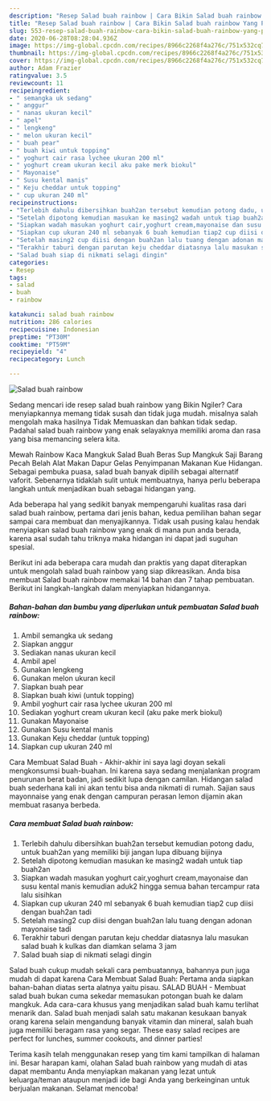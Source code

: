 ```yaml
---
description: "Resep Salad buah rainbow | Cara Bikin Salad buah rainbow Yang Paling Enak"
title: "Resep Salad buah rainbow | Cara Bikin Salad buah rainbow Yang Paling Enak"
slug: 553-resep-salad-buah-rainbow-cara-bikin-salad-buah-rainbow-yang-paling-enak
date: 2020-06-28T08:28:04.936Z
image: https://img-global.cpcdn.com/recipes/8966c2268f4a276c/751x532cq70/salad-buah-rainbow-foto-resep-utama.jpg
thumbnail: https://img-global.cpcdn.com/recipes/8966c2268f4a276c/751x532cq70/salad-buah-rainbow-foto-resep-utama.jpg
cover: https://img-global.cpcdn.com/recipes/8966c2268f4a276c/751x532cq70/salad-buah-rainbow-foto-resep-utama.jpg
author: Adam Frazier
ratingvalue: 3.5
reviewcount: 11
recipeingredient:
- " semangka uk sedang"
- " anggur"
- " nanas ukuran kecil"
- " apel"
- " lengkeng"
- " melon ukuran kecil"
- " buah pear"
- " buah kiwi untuk topping"
- " yoghurt cair rasa lychee ukuran 200 ml"
- " yoghurt cream ukuran kecil aku pake merk biokul"
- " Mayonaise"
- " Susu kental manis"
- " Keju cheddar untuk topping"
- " cup ukuran 240 ml"
recipeinstructions:
- "Terlebih dahulu dibersihkan buah2an tersebut kemudian potong dadu, untuk buah2an yang memiliki biji jangan lupa dibuang bijinya"
- "Setelah dipotong kemudian masukan ke masing2 wadah untuk tiap buah2an"
- "Siapkan wadah masukan yoghurt cair,yoghurt cream,mayonaise dan susu kental manis kemudian aduk2 hingga semua bahan tercampur rata lalu sisihkan"
- "Siapkan cup ukuran 240 ml sebanyak 6 buah kemudian tiap2 cup diisi dengan buah2an tadi"
- "Setelah masing2 cup diisi dengan buah2an lalu tuang dengan adonan mayonaise tadi"
- "Terakhir taburi dengan parutan keju cheddar diatasnya lalu masukan salad buah k kulkas dan diamkan selama 3 jam"
- "Salad buah siap di nikmati selagi dingin"
categories:
- Resep
tags:
- salad
- buah
- rainbow

katakunci: salad buah rainbow 
nutrition: 286 calories
recipecuisine: Indonesian
preptime: "PT30M"
cooktime: "PT59M"
recipeyield: "4"
recipecategory: Lunch

---
```



![Salad buah rainbow](https://img-global.cpcdn.com/recipes/8966c2268f4a276c/751x532cq70/salad-buah-rainbow-foto-resep-utama.jpg)

Sedang mencari ide resep salad buah rainbow yang Bikin Ngiler? Cara menyiapkannya memang tidak susah dan tidak juga mudah. misalnya salah mengolah maka hasilnya Tidak Memuaskan dan bahkan tidak sedap. Padahal salad buah rainbow yang enak selayaknya memiliki aroma dan rasa yang bisa memancing selera kita.

Mewah Rainbow Kaca Mangkuk Salad Buah Beras Sup Mangkuk Saji Barang Pecah Belah Alat Makan Dapur Gelas Penyimpanan Makanan Kue Hidangan. Sebagai pembuka puasa, salad buah banyak dipilih sebagai alternatif vaforit. Sebenarnya tidaklah sulit untuk membuatnya, hanya perlu beberapa langkah untuk menjadikan buah sebagai hidangan yang.

Ada beberapa hal yang sedikit banyak mempengaruhi kualitas rasa dari salad buah rainbow, pertama dari jenis bahan, kedua pemilihan bahan segar sampai cara membuat dan menyajikannya. Tidak usah pusing kalau hendak menyiapkan salad buah rainbow yang enak di mana pun anda berada, karena asal sudah tahu triknya maka hidangan ini dapat jadi suguhan spesial.


Berikut ini ada beberapa cara mudah dan praktis yang dapat diterapkan untuk mengolah salad buah rainbow yang siap dikreasikan. Anda bisa membuat Salad buah rainbow memakai 14 bahan dan 7 tahap pembuatan. Berikut ini langkah-langkah dalam menyiapkan hidangannya.

<!--inarticleads1-->

##### Bahan-bahan dan bumbu yang diperlukan untuk pembuatan Salad buah rainbow:

1. Ambil  semangka uk sedang
1. Siapkan  anggur
1. Sediakan  nanas ukuran kecil
1. Ambil  apel
1. Gunakan  lengkeng
1. Gunakan  melon ukuran kecil
1. Siapkan  buah pear
1. Siapkan  buah kiwi (untuk topping)
1. Ambil  yoghurt cair rasa lychee ukuran 200 ml
1. Sediakan  yoghurt cream ukuran kecil (aku pake merk biokul)
1. Gunakan  Mayonaise
1. Gunakan  Susu kental manis
1. Gunakan  Keju cheddar (untuk topping)
1. Siapkan  cup ukuran 240 ml


Cara Membuat Salad Buah - Akhir-akhir ini saya lagi doyan sekali mengkonsumsi buah-buahan. Ini karena saya sedang menjalankan program penurunan berat badan, jadi sedikit lupa dengan camilan. Hidangan salad buah sederhana kali ini akan tentu bisa anda nikmati di rumah. Sajian saus mayonnaise yang enak dengan campuran perasan lemon dijamin akan membuat rasanya berbeda. 

<!--inarticleads2-->

##### Cara membuat Salad buah rainbow:

1. Terlebih dahulu dibersihkan buah2an tersebut kemudian potong dadu, untuk buah2an yang memiliki biji jangan lupa dibuang bijinya
1. Setelah dipotong kemudian masukan ke masing2 wadah untuk tiap buah2an
1. Siapkan wadah masukan yoghurt cair,yoghurt cream,mayonaise dan susu kental manis kemudian aduk2 hingga semua bahan tercampur rata lalu sisihkan
1. Siapkan cup ukuran 240 ml sebanyak 6 buah kemudian tiap2 cup diisi dengan buah2an tadi
1. Setelah masing2 cup diisi dengan buah2an lalu tuang dengan adonan mayonaise tadi
1. Terakhir taburi dengan parutan keju cheddar diatasnya lalu masukan salad buah k kulkas dan diamkan selama 3 jam
1. Salad buah siap di nikmati selagi dingin


Salad buah cukup mudah sekali cara pembuatannya, bahannya pun juga mudah di dapat karena Cara Membuat Salad Buah: Pertama anda siapkan bahan-bahan diatas serta alatnya yaitu pisau. SALAD BUAH - Membuat salad buah bukan cuma sekedar memasukan potongan buah ke dalam mangkuk. Ada cara-cara khusus yang menjadikan salad buah kamu terlihat menarik dan. Salad buah menjadi salah satu makanan kesukaan banyak orang karena selain mengandung banyak vitamin dan mineral, salah buah juga memiliki beragam rasa yang segar. These easy salad recipes are perfect for lunches, summer cookouts, and dinner parties! 

Terima kasih telah menggunakan resep yang tim kami tampilkan di halaman ini. Besar harapan kami, olahan Salad buah rainbow yang mudah di atas dapat membantu Anda menyiapkan makanan yang lezat untuk keluarga/teman ataupun menjadi ide bagi Anda yang berkeinginan untuk berjualan makanan. Selamat mencoba!
